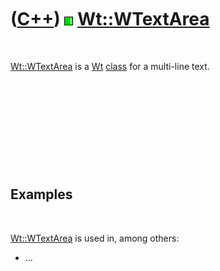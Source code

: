 



 

 

 

 

 

([C++](Cpp.htm)) ![Wt](PicWt.png) [Wt::WTextArea](CppWTextArea.htm)
===================================================================

 

[Wt::WTextArea](CppWTextArea.htm) is a [Wt](CppWt.htm)
[class](CppClass.htm) for a multi-line text.

 

 

 

 

 

Examples
--------

 

[Wt::WTextArea](CppWTextArea.htm) is used in, among others:

-   ...

 

 

 

 

 





 



